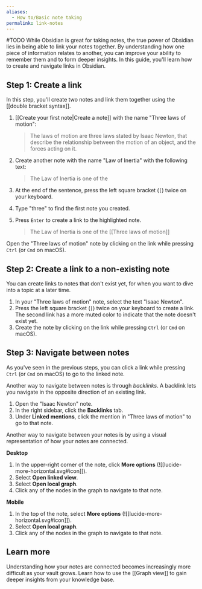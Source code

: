 ```yaml
---
aliases:
  - How to/Basic note taking
permalink: link-notes
---
```

#TODO
While Obsidian is great for taking notes, the true power of Obsidian lies in being able to link your notes together. By understanding how one piece of information relates to another, you can improve your ability to remember them and to form deeper insights. In this guide, you'll learn how to create and navigate links in Obsidian.

## Step 1: Create a link

In this step, you'll create two notes and link them together using the \[\[double bracket syntax\]\].

1. [[Create your first note|Create a note]] with the name "Three laws of motion":

   > The laws of motion are three laws stated by Isaac Newton, that describe the relationship between the motion of an object, and the forces acting on it.

2. Create another note with the name "Law of Inertia" with the following text:

   > The Law of Inertia is one of the

3. At the end of the sentence, press the left square bracket (`[`) twice on your keyboard.
4. Type "three" to find the first note you created.
5. Press `Enter` to create a link to the highlighted note.

   > The Law of Inertia is one of the \[\[Three laws of motion\]\]

Open the "Three laws of motion" note by clicking on the link while pressing `Ctrl` (or `Cmd` on macOS).

## Step 2: Create a link to a non-existing note

You can create links to notes that don't exist yet, for when you want to dive into a topic at a later time.

1. In your "Three laws of motion" note, select the text "Isaac Newton".
2. Press the left square bracket (`[`) twice on your keyboard to create a link. The second link has a more muted color to indicate that the note doesn't exist yet.
3. Create the note by clicking on the link while pressing `Ctrl` (or `Cmd` on macOS).

## Step 3: Navigate between notes

As you've seen in the previous steps, you can click a link while pressing `Ctrl` (or `Cmd` on macOS) to go to the linked note.

Another way to navigate between notes is through _backlinks_. A backlink lets you navigate in the opposite direction of an existing link.

1. Open the "Isaac Newton" note.
2. In the right sidebar, click the **Backlinks** tab.
3. Under **Linked mentions**, click the mention in "Three laws of motion" to go to that note.

Another way to navigate between your notes is by using a visual representation of how your notes are connected.

**Desktop**
1. In the upper-right corner of the note, click **More options** (![[lucide-more-horizontal.svg#icon]]).
2. Select **Open linked view**.
3. Select **Open local graph**.
4. Click any of the nodes in the graph to navigate to that note.

**Mobile**
1. In the top of the note, select **More options** (![[lucide-more-horizontal.svg#icon]]).
2. Select **Open local graph**.
3. Click any of the nodes in the graph to navigate to that note.

## Learn more

Understanding how your notes are connected becomes increasingly more difficult as your vault grows. Learn how to use the [[Graph view]] to gain deeper insights from your knowledge base.
